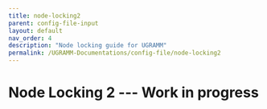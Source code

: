 ```yaml
---
title: node-locking2
parent: config-file-input
layout: default
nav_order: 4
description: "Node locking guide for UGRAMM"
permalink: /UGRAMM-Documentations/config-file/node-locking2
---
```


# Node Locking 2 --- Work in progress 
